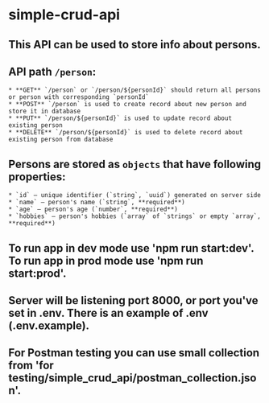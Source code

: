 # simple-crud-api

## This API can be used to store info about persons.
## API path `/person`:
    * **GET** `/person` or `/person/${personId}` should return all persons or person with corresponding `personId`
    * **POST** `/person` is used to create record about new person and store it in database
    * **PUT** `/person/${personId}` is used to update record about existing person
    * **DELETE** `/person/${personId}` is used to delete record about existing person from database
## Persons are stored as `objects` that have following properties:
    * `id` — unique identifier (`string`, `uuid`) generated on server side
    * `name` — person's name (`string`, **required**)
    * `age` — person's age (`number`, **required**)
    * `hobbies` — person's hobbies (`array` of `strings` or empty `array`, **required**)

## To run app in dev mode use 'npm run start:dev'. To run app in prod mode use 'npm run start:prod'.
## Server will be listening port 8000, or port you've set in .env. There is an example of .env (.env.example).

## For Postman testing you can use small collection from 'for testing/simple_crud_api/postman_collection.json'.